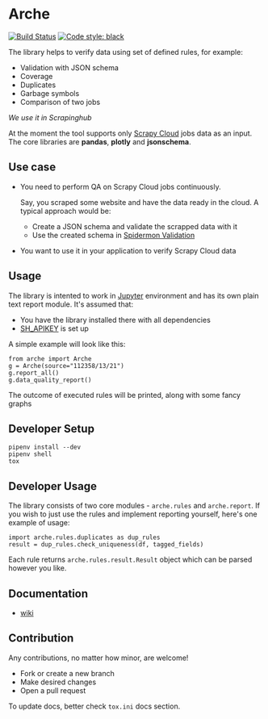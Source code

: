 # Arche

[![Build Status](https://drone.scrapinghub.com/api/badge/github.com/scrapinghub/arche/status.svg?branch=master)](https://drone.scrapinghub.com/github.com/scrapinghub/arche)
[![Code style: black](https://img.shields.io/badge/code%20style-black-000000.svg)](https://github.com/ambv/black)

The library helps to verify data using set of defined rules, for example:
  * Validation with JSON schema
  * Coverage
  * Duplicates
  * Garbage symbols
  * Comparison of two jobs
  
_We use it in Scrapinghub_

At the moment the tool supports only [Scrapy Cloud](https://scrapinghub.com/scrapy-cloud) jobs data as an input. The core libraries are **pandas**, **plotly** and **jsonschema**.

## Use case
* You need to perform QA on Scrapy Cloud jobs continuously.

  Say, you scraped some website and have the data ready in the cloud. A typical approach would be:
    * Create a JSON schema and validate the scrapped data with it
    * Use the created schema in [Spidermon Validation](https://spidermon.readthedocs.io/en/latest/item-validation.html#with-json-schema)
* You want to use it in your application to verify Scrapy Cloud data

## Usage
The library is intented to work in [Jupyter](https://jupyter.org/) environment and has its own plain text report module. It's assumed that:
* You have the library installed there with all dependencies
* [SH_APIKEY](https://github.com/scrapinghub/arche/wiki/Quickstart#environment-variables) is set up

A simple example will look like this:

	from arche import Arche
	g = Arche(source="112358/13/21")
	g.report_all()
	g.data_quality_report()

The outcome of executed rules will be printed, along with some fancy graphs

## Developer Setup

	pipenv install --dev
  	pipenv shell
	tox

##  Developer Usage

The library consists of two core modules - `arche.rules` and `arche.report`. If you wish to just use the rules and implement reporting yourself, here's one example of usage:

	import arche.rules.duplicates as dup_rules
	result = dup_rules.check_uniqueness(df, tagged_fields)

Each rule returns `arche.rules.result.Result` object which can be parsed however you like.

## Documentation

* [wiki](https://github.com/scrapinghub/arche/wiki)
    
## Contribution
Any contributions, no matter how minor, are welcome!

* Fork or create a new branch
* Make desired changes
* Open a pull request

To update docs, better check `tox.ini` docs section.
